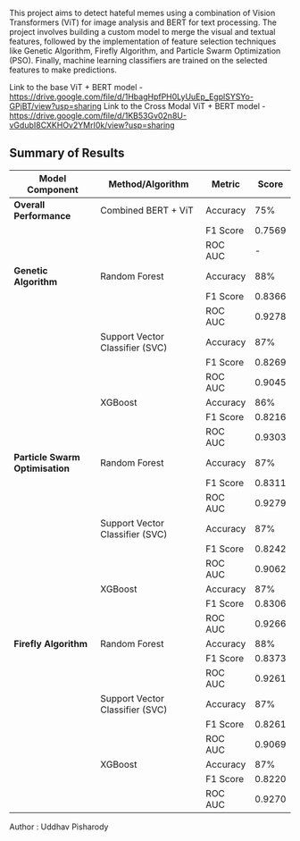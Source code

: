 This project aims to detect hateful memes using a combination of Vision Transformers (ViT) for image analysis and BERT for text processing. The project involves building a custom model to merge the visual and textual features, followed by the implementation of feature selection techniques like Genetic Algorithm, Firefly Algorithm, and Particle Swarm Optimization (PSO). Finally, machine learning classifiers are trained on the selected features to make predictions.

Link to the base ViT + BERT model - https://drive.google.com/file/d/1HbagHpfPH0LyUuEp_EgplSYSYo-GPjBT/view?usp=sharing
Link to the Cross Modal ViT + BERT model - https://drive.google.com/file/d/1KB53Gv02n8U-vGdubI8CXKHOv2YMrI0k/view?usp=sharing

## Summary of Results

| **Model Component**             | **Method/Algorithm**            | **Metric** | **Score** |
| ------------------------------- | ------------------------------- | ---------- | --------- |
| **Overall Performance**         | Combined BERT + ViT             | Accuracy   | 75%       |
|                                 |                                 | F1 Score   | 0.7569    |
|                                 |                                 | ROC AUC    | -         |
| **Genetic Algorithm**           | Random Forest                   | Accuracy   | 88%       |
|                                 |                                 | F1 Score   | 0.8366    |
|                                 |                                 | ROC AUC    | 0.9278    |
|                                 | Support Vector Classifier (SVC) | Accuracy   | 87%       |
|                                 |                                 | F1 Score   | 0.8269    |
|                                 |                                 | ROC AUC    | 0.9045    |
|                                 | XGBoost                         | Accuracy   | 86%       |
|                                 |                                 | F1 Score   | 0.8216    |
|                                 |                                 | ROC AUC    | 0.9303    |
| **Particle Swarm Optimisation** | Random Forest                   | Accuracy   | 87%       |
|                                 |                                 | F1 Score   | 0.8311    |
|                                 |                                 | ROC AUC    | 0.9279    |
|                                 | Support Vector Classifier (SVC) | Accuracy   | 87%       |
|                                 |                                 | F1 Score   | 0.8242    |
|                                 |                                 | ROC AUC    | 0.9062    |
|                                 | XGBoost                         | Accuracy   | 87%       |
|                                 |                                 | F1 Score   | 0.8306    |
|                                 |                                 | ROC AUC    | 0.9266    |
| **Firefly Algorithm**           | Random Forest                   | Accuracy   | 88%       |
|                                 |                                 | F1 Score   | 0.8373    |
|                                 |                                 | ROC AUC    | 0.9261    |
|                                 | Support Vector Classifier (SVC) | Accuracy   | 87%       |
|                                 |                                 | F1 Score   | 0.8261    |
|                                 |                                 | ROC AUC    | 0.9069    |
|                                 | XGBoost                         | Accuracy   | 87%       |
|                                 |                                 | F1 Score   | 0.8220    |
|                                 |                                 | ROC AUC    | 0.9270    |

Author : Uddhav Pisharody
